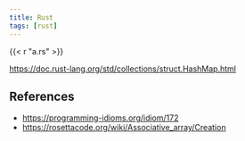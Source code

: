 ```yaml
---
title: Rust
tags: [rust]
---
```


{{< r "a.rs" >}}

<https://doc.rust-lang.org/std/collections/struct.HashMap.html>

## References

- <https://programming-idioms.org/idiom/172>
- <https://rosettacode.org/wiki/Associative_array/Creation>
